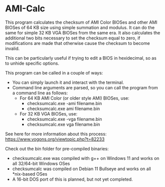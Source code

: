 # AMI-Calc

This program calculates the checksum of AMI Color BIOSes and other AMI BIOSes of 64 KB size using simple summation and modulus. It can do the same for simple 32 KB VGA BIOSes from the same era. It also calculates the additional two bits necessary to set the checksum equal to zero, if modifications are made that otherwise cause the checksum to become invalid.

This can be particularly useful if trying to edit a BIOS in hexidecimal, so as to unhide specific options.

This program can be called in a couple of ways:
 - You can simply launch it and interact with the terminal.
 - Command line arguments are parsed, so you can call the program from a command line as follows:
    - For 64 KB AMI Color (or older style AMI) BIOSes, use: 
        - checksumcalc.exe -ami filename.bin 
        - checksumcalc.exe ami filename.bin
    - For 32 KB VGA BIOSes, use:
        - checksumcalc.exe -vga filename.bin 
        - checksumcalc.exe vga filename.bin

See here for more information about this process: https://www.vogons.org/viewtopic.php?t=82233

Check out the bin folder for pre-compiled binaries:
 - checksumcalc.exe was compiled with g++ on Windows 11 and works on all 32/64-bit Windows OSes
 - checksumcalc was compiled on Debian 11 Bullseye and works on all *nix-based OSes
 - A 16-bit DOS port of this is planned, but not yet completed.
